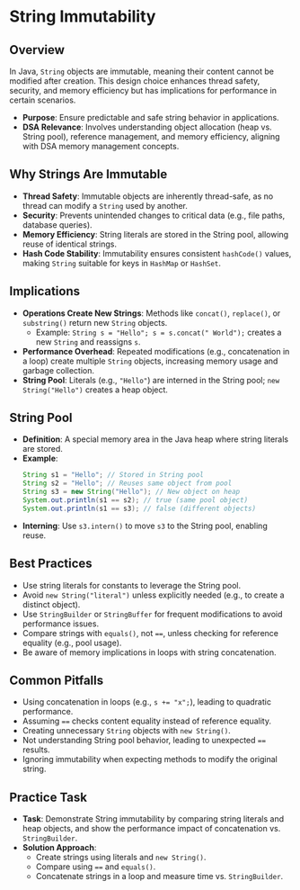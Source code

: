 # String Immutability

## Overview
In Java, `String` objects are immutable, meaning their content cannot be modified after creation. This design choice enhances thread safety, security, and memory efficiency but has implications for performance in certain scenarios.

- **Purpose**: Ensure predictable and safe string behavior in applications.
- **DSA Relevance**: Involves understanding object allocation (heap vs. String pool), reference management, and memory efficiency, aligning with DSA memory management concepts.

## Why Strings Are Immutable
- **Thread Safety**: Immutable objects are inherently thread-safe, as no thread can modify a `String` used by another.
- **Security**: Prevents unintended changes to critical data (e.g., file paths, database queries).
- **Memory Efficiency**: String literals are stored in the String pool, allowing reuse of identical strings.
- **Hash Code Stability**: Immutability ensures consistent `hashCode()` values, making `String` suitable for keys in `HashMap` or `HashSet`.

## Implications
- **Operations Create New Strings**: Methods like `concat()`, `replace()`, or `substring()` return new `String` objects.
  - Example: `String s = "Hello"; s = s.concat(" World");` creates a new `String` and reassigns `s`.
- **Performance Overhead**: Repeated modifications (e.g., concatenation in a loop) create multiple `String` objects, increasing memory usage and garbage collection.
- **String Pool**: Literals (e.g., `"Hello"`) are interned in the String pool; `new String("Hello")` creates a heap object.

## String Pool
- **Definition**: A special memory area in the Java heap where string literals are stored.
- **Example**:
  ```java
  String s1 = "Hello"; // Stored in String pool
  String s2 = "Hello"; // Reuses same object from pool
  String s3 = new String("Hello"); // New object on heap
  System.out.println(s1 == s2); // true (same pool object)
  System.out.println(s1 == s3); // false (different objects)
  ```
- **Interning**: Use `s3.intern()` to move `s3` to the String pool, enabling reuse.

## Best Practices
- Use string literals for constants to leverage the String pool.
- Avoid `new String("literal")` unless explicitly needed (e.g., to create a distinct object).
- Use `StringBuilder` or `StringBuffer` for frequent modifications to avoid performance issues.
- Compare strings with `equals()`, not `==`, unless checking for reference equality (e.g., pool usage).
- Be aware of memory implications in loops with string concatenation.

## Common Pitfalls
- Using concatenation in loops (e.g., `s += "x";`), leading to quadratic performance.
- Assuming `==` checks content equality instead of reference equality.
- Creating unnecessary `String` objects with `new String()`.
- Not understanding String pool behavior, leading to unexpected `==` results.
- Ignoring immutability when expecting methods to modify the original string.

## Practice Task
- **Task**: Demonstrate String immutability by comparing string literals and heap objects, and show the performance impact of concatenation vs. `StringBuilder`.
- **Solution Approach**:
  - Create strings using literals and `new String()`.
  - Compare using `==` and `equals()`.
  - Concatenate strings in a loop and measure time vs. `StringBuilder`.